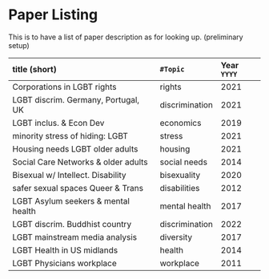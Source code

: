 
# Paper Listing

This is to have a list of paper description as for looking up. (preliminary setup)

| title (short)                       | `#Topic`       | Year `YYYY` |
| :---------------------------------- | :------------- | :---------- |
| Corporations in LGBT rights         | rights         | 2021        |
| LGBT discrim. Germany, Portugal, UK | discrimination | 2021        |
| LGBT inclus. & Econ Dev             | economics      | 2019        |
| minority stress of hiding: LGBT     | stress         | 2021        |
| Housing needs LGBT older adults     | housing        | 2021        |
| Social Care Networks & older adults | social needs   | 2014        |
| Bisexual w/ Intellect. Disability   | bisexuality    | 2020        | 
| safer sexual spaces Queer & Trans   | disabilities   | 2012        |
| LGBT Asylum seekers & mental health | mental health  | 2017        |
| LGBT discrim. Buddhist country      | discrimination | 2022        |
| LGBT mainstream media analysis      | diversity      | 2017        |
| LGBT Health in US midlands          | health         | 2014        |
| LGBT Physicians workplace           | workplace      | 2011        |














